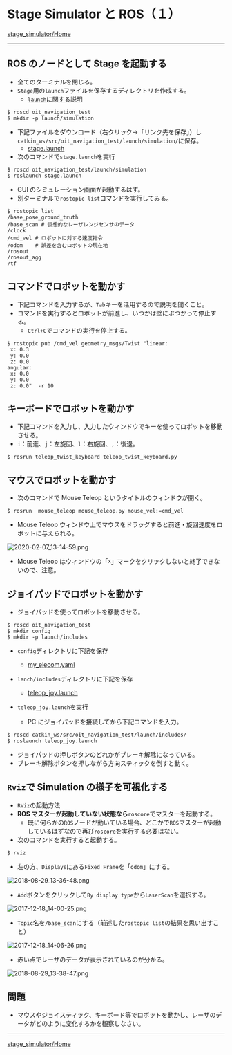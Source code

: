 # Stage Simulator と ROS（１）

[stage_simulator/Home](Home.md)

---

## ROS のノードとして Stage を起動する

- 全てのターミナルを閉じる。
- `Stage`用の`launch`ファイルを保存するディレクトリを作成する。
  - [`launch`に関する説明](../roslaunch.md)

```shell
$ roscd oit_navigation_test
$ mkdir -p launch/simulation
```

- 下記ファイルをダウンロード（右クリック->「リンク先を保存」）し`catkin_ws/src/oit_navigation_test/launch/simulation/`に保存。
  - [stage.launch](https://raw.githubusercontent.com/KMiyawaki/lectures/master/ros/stage_simulator/stage_simulator_and_ros/stage.launch)
- 次のコマンドで`stage.launch`を実行

```shell
$ roscd oit_navigation_test/launch/simulation
$ roslaunch stage.launch
```

- GUI のシミュレーション画面が起動するはず。
- 別ターミナルで`rostopic list`コマンドを実行してみる。

```shell
$ rostopic list
/base_pose_ground_truth
/base_scan # 仮想的なレーザレンジセンサのデータ
/clock
/cmd_vel # ロボットに対する速度指令
/odom    # 誤差を含むロボットの現在地
/rosout
/rosout_agg
/tf
```

## コマンドでロボットを動かす

- 下記コマンドを入力するが、`Tab`キーを活用するので説明を聞くこと。
- コマンドを実行するとロボットが前進し、いつかは壁にぶつかって停止する。
  - `Ctrl+C`でコマンドの実行を停止する。

```shell
$ rostopic pub /cmd_vel geometry_msgs/Twist "linear:
 x: 0.3
 y: 0.0
 z: 0.0
angular:
 x: 0.0
 y: 0.0
 z: 0.0"  -r 10
```

## キーボードでロボットを動かす

- 下記コマンドを入力し、入力したウィンドウでキーを使ってロボットを移動させる。
- `i`：前進、`j`：左旋回、`l`：右旋回、`,`：後退。

```shell
$ rosrun teleop_twist_keyboard teleop_twist_keyboard.py
```

## マウスでロボットを動かす

- 次のコマンドで Mouse Teleop というタイトルのウィンドウが開く。

```shell
$ rosrun  mouse_teleop mouse_teleop.py mouse_vel:=cmd_vel
```

- Mouse Teleop ウィンドウ上でマウスをドラッグすると前進・旋回速度をロボットに与えられる。

![2020-02-07_13-14-59.png](./2020-02-07_13-14-59.png)

- Mouse Teleop はウィンドウの「☓」マークをクリックしないと終了できないので、注意。

## ジョイパッドでロボットを動かす

- ジョイパッドを使ってロボットを移動させる。

```shell
$ roscd oit_navigation_test
$ mkdir config
$ mkdir -p launch/includes
```

- `config`ディレクトリに下記を保存

  - [my_elecom.yaml](https://raw.githubusercontent.com/KMiyawaki/lectures/master/ros/stage_simulator/stage_simulator_and_ros/my_elecom.yaml)

- `lanch/includes`ディレクトリに下記を保存

  - [teleop_joy.launch](https://raw.githubusercontent.com/KMiyawaki/lectures/master/ros/stage_simulator/stage_simulator_and_ros/teleop_joy.launch)

- `teleop_joy.launch`を実行
  - PC にジョイパッドを接続してから下記コマンドを入力。

```shell
$ roscd catkin_ws/src/oit_navigation_test/launch/includes/
$ roslaunch teleop_joy.launch
```

- ジョイパッドの押しボタンのどれかがブレーキ解除になっている。
- ブレーキ解除ボタンを押しながら方向スティックを倒すと動く。

## `Rviz`で Simulation の様子を可視化する

- `RViz`の起動方法
- **ROS マスターが起動していない状態なら**`roscore`でマスターを起動する。
  - 既に何らかの`ROS`ノードが動いている場合、どこかで`ROS`マスターが起動しているはずなので再び`roscore`を実行する必要はない。
- 次のコマンドを実行すると起動する。

```shell
$ rviz
```

- 左の方、`Displays`にある`Fixed Frame`を「`odom`」にする。

![2018-08-29_13-36-48.png](./2018-08-29_13-36-48.png)

- `Add`ボタンをクリックして`By display type`から`LaserScan`を選択する。

![2017-12-18_14-00-25.png](./2017-12-18_14-00-25.png)

- `Topic`名を`/base_scan`にする（前述した`rostopic list`の結果を思い出すこと）

![2017-12-18_14-06-26.png](./2017-12-18_14-06-26.png)

- 赤い点でレーザのデータが表示されているのが分かる。

![2018-08-29_13-38-47.png](./2018-08-29_13-38-47.png)

## 問題

- マウスやジョイスティック、キーボード等でロボットを動かし、レーザのデータがどのように変化するかを観察しなさい。

---

[stage_simulator/Home](Home.md)
